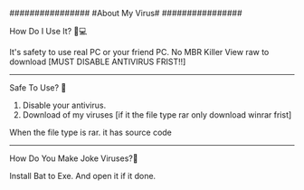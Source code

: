################
#About My Virus#
################


 How Do I Use It? 🤔💻

It's safety to use real PC or your friend PC.
No MBR Killer
View raw to download [MUST DISABLE ANTIVIRUS FRIST!!]  


___________________

Safe To Use? 🤨

1. Disable your antivirus.
2. Download of my viruses [if it the file type rar only download winrar frist]

When the file type is rar. it has source code
__________________________

How Do You Make Joke Viruses?👾

Install Bat to Exe.
And open it if it done.


